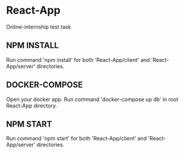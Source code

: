 # React-App
Online-internship test task

## NPM INSTALL
Run command 'npm install' for both 'React-App/client' and 'React-App/server' directories.

## DOCKER-COMPOSE
Open your docker app. Run command 'docker-compose up db' in root React-App directory.

## NPM START
Run command 'npm start' for both 'React-App/client' and 'React-App/server' directories.
